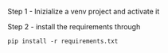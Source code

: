 Step 1 - Inizialize a venv project and activate it

Step 2 - install the requirements through

```{bash}
pip install -r requirements.txt
```





